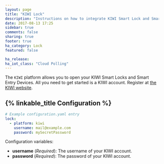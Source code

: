 ```yaml
---
layout: page
title: "KIWI Lock"
description: "Instructions on how to integrate KIWI Smart Lock and Smart Entry."
date: 2017-08-13 17:25
sidebar: true
comments: false
sharing: true
footer: true
ha_category: Lock
featured: false

ha_release: 
ha_iot_class: "Cloud Polling"
---
```


The `KIWI` platform allows you to open your KIWI Smart Locks and Smart Entry Devices. 
All you need to get started is a KIWI account. Register at [the KIWI website](https://kiwi.ki/login/).

## {% linkable_title Configuration %}

```yaml
# Example configuration.yaml entry
lock:
  - platform: kiwi
    username: mail@example.com
    password: mySecretPassword
```

Configuration variables:

- **username** (*Required*): The username of your KIWI account.
- **password** (*Required*): The password of your KIWI account.

